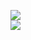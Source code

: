 [![](https://img.shields.io/badge/Made%20With-Github%20Spray-lightgrey.svg?style=for-the-badge&logo=github)](https://github.com/Annihil/github-spray#16431)  
[![](https://i.imgur.com/2DrTn0Z.gif)](https://github.com/Annihil/github-spray)